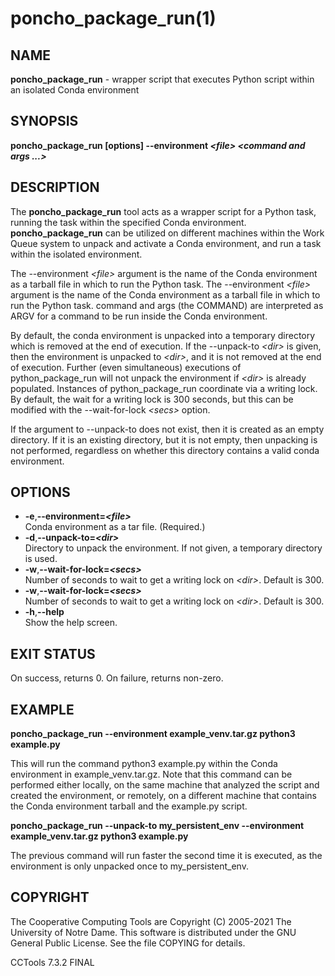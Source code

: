 






















# poncho_package_run(1)

## NAME

**poncho_package_run** - wrapper script that executes Python script within an isolated Conda environment

## SYNOPSIS

**poncho_package_run [options] --environment _&lt;file&gt;_ _&lt;command and args ...&gt;_**

## DESCRIPTION

The **poncho_package_run** tool acts as a wrapper script for a Python task, running the task within the specified Conda environment. **poncho_package_run** can be utilized on different machines within the Work Queue system to unpack and activate a Conda environment, and run a task within the isolated environment.

The --environment _&lt;file&gt;_ argument is the name of the Conda environment as a tarball file in which to run the Python task.
The --environment _&lt;file&gt;_ argument is the name of the Conda environment as a tarball file in which to run the Python task.
command and args (the COMMAND) are interpreted as ARGV for a command to be run inside the Conda environment.

By default, the conda environment is unpacked into a temporary directory which is removed at the end of execution. If the --unpack-to _&lt;dir&gt;_ is given, then the environment is unpacked to _&lt;dir&gt;_, and it is not removed at the end of execution. Further (even simultaneous) executions of python_package_run will not unpack the environment if _&lt;dir&gt;_ is already populated. Instances of python_package_run coordinate via a writing lock. By default, the wait for a writing lock is 300 seconds, but this can be modified with the --wait-for-lock _&lt;secs&gt;_ option.

If the argument to --unpack-to does not exist, then it is created as an empty directory. If it is an existing directory, but it is not empty, then unpacking is not performed, regardless on whether this directory contains a valid conda environment.


## OPTIONS 


- **-e**,**--environment=_&lt;file&gt;_**<br />   Conda environment as a tar file. (Required.)
- **-d**,**--unpack-to=_&lt;dir&gt;_**<br />      Directory to unpack the environment. If not given, a temporary directory is used.
- **-w**,**--wait-for-lock=_&lt;secs&gt;_**<br /> Number of seconds to wait to get a writing lock on _&lt;dir&gt;_. Default is 300.
- **-w**,**--wait-for-lock=_&lt;secs&gt;_**<br /> Number of seconds to wait to get a writing lock on _&lt;dir&gt;_. Default is 300.
- **-h**,**--help**<br />                Show the help screen.

## EXIT STATUS

On success, returns 0. On failure, returns non-zero.

## EXAMPLE

**poncho_package_run --environment example_venv.tar.gz python3 example.py**

This will run the command python3 example.py within the Conda environment in example_venv.tar.gz. Note that this command can be performed either locally, on the same machine that analyzed the script and created the environment, or remotely, on a different machine that contains the Conda environment tarball and the example.py script.

**poncho_package_run --unpack-to my_persistent_env --environment example_venv.tar.gz python3 example.py**

The previous command will run faster the second time it is executed, as the environment is only unpacked once to my_persistent_env.


## COPYRIGHT

The Cooperative Computing Tools are Copyright (C) 2005-2021 The University of Notre Dame.  This software is distributed under the GNU General Public License.  See the file COPYING for details.

CCTools 7.3.2 FINAL
